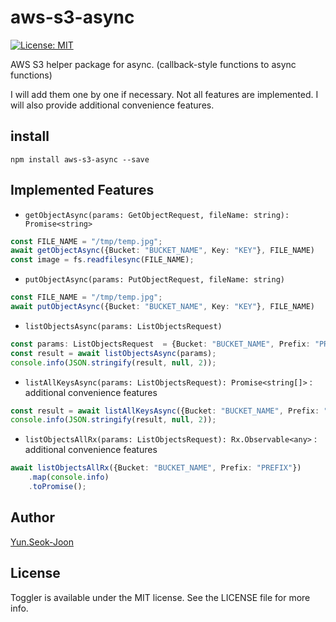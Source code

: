 # aws-s3-async

[![License: MIT](https://img.shields.io/badge/license-MIT-blue.svg?style=flat)](https://github.com/DevStarSJ/aws-s3-async/blob/master/LICENSE)

AWS S3 helper package for async. (callback-style functions to async functions)

I will add them one by one if necessary.
Not all features are implemented.
I will also provide additional convenience features.

## install

```
npm install aws-s3-async --save
```

## Implemented Features

- `getObjectAsync(params: GetObjectRequest, fileName: string): Promise<string>`

```TypeScript
const FILE_NAME = "/tmp/temp.jpg";
await getObjectAsync({Bucket: "BUCKET_NAME", Key: "KEY"}, FILE_NAME)
const image = fs.readfilesync(FILE_NAME);
```

- `putObjectAsync(params: PutObjectRequest, fileName: string)`

```TypeScript
const FILE_NAME = "/tmp/temp.jpg";
await putObjectAsync({Bucket: "BUCKET_NAME", Key: "KEY"}, FILE_NAME)
```

- `listObjectsAsync(params: ListObjectsRequest)`

```TypeScript
const params: ListObjectsRequest  = {Bucket: "BUCKET_NAME", Prefix: "PREFIX", Marker: "START_OBJECT"};
const result = await listObjectsAsync(params);
console.info(JSON.stringify(result, null, 2));
```

- `listAllKeysAsync(params: ListObjectsRequest): Promise<string[]>` : additional convenience features

```TypeScript
const result = await listAllKeysAsync({Bucket: "BUCKET_NAME", Prefix: "PREFIX"});
console.info(JSON.stringify(result, null, 2));
```

- `listObjectsAllRx(params: ListObjectsRequest): Rx.Observable<any>` : additional convenience features

```TypeScript
await listObjectsAllRx({Bucket: "BUCKET_NAME", Prefix: "PREFIX"})
    .map(console.info)
    .toPromise();
```


## Author
[Yun.Seok-Joon](http://DevStarSJ.github.io)

## License
Toggler is available under the MIT license. See the LICENSE file for more info.